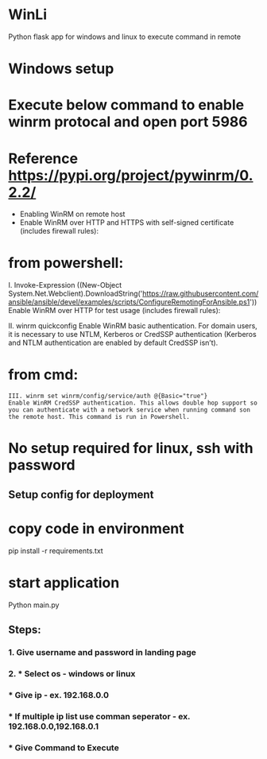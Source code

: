 # WinLi
Python flask app for windows and linux to execute command in remote

# Windows setup
# Execute below command to enable winrm protocal and open port 5986
# Reference https://pypi.org/project/pywinrm/0.2.2/

  * Enabling WinRM on remote host
  * Enable WinRM over HTTP and HTTPS with self-signed certificate (includes firewall rules):

# from powershell:
  I.  Invoke-Expression ((New-Object System.Net.Webclient).DownloadString('https://raw.githubusercontent.com/ansible/ansible/devel/examples/scripts/ConfigureRemotingForAnsible.ps1'))
  Enable WinRM over HTTP for test usage (includes firewall rules):

  II.  winrm quickconfig
  Enable WinRM basic authentication. For domain users, it is necessary to use NTLM, Kerberos or CredSSP authentication (Kerberos and NTLM authentication are enabled by default CredSSP isn’t).

# from cmd:
    III. winrm set winrm/config/service/auth @{Basic="true"}
    Enable WinRM CredSSP authentication. This allows double hop support so you can authenticate with a network service when running command son the remote host. This command is run in Powershell.

# No setup required for linux, ssh with password

## Setup config for deployment ##
# copy code in environment 

pip install -r requirements.txt

# start application

Python main.py

## Steps: ##
### 1. Give username and password  in landing page 
### 2. * Select os - windows or linux
###      * Give ip -  ex. 192.168.0.0
###         * If multiple ip list use comman seperator  -  ex. 192.168.0.0,192.168.0.1
###     * Give Command to Execute
   
  



